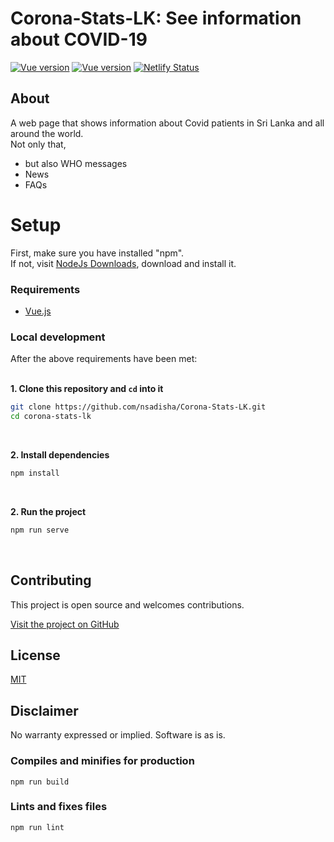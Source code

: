 # Corona-Stats-LK: See information about COVID-19

[![Vue version](https://img.shields.io/badge/Vue-v2-brightgreen)]()
[![Vue version](https://img.shields.io/badge/Licence-MIT-orange)]()
[![Netlify Status](https://api.netlify.com/api/v1/badges/914bd385-c23d-4e7d-807a-a41ff5e2bb5c/deploy-status)](https://app.netlify.com/sites/corona-stats-lk/deploys)

## About
A web page that shows information about Covid patients in Sri Lanka and all around the world.<br>
Not only that,

- but also WHO messages
- News
- FAQs


# Setup
First, make sure you have installed "npm".<br>
If not, visit [NodeJs Downloads](https://nodejs.org/en/download/), download and install it.


### Requirements

- [Vue.js](https://vuejs.org/v2/guide/installation.html)


### Local development

After the above requirements have been met: 
<br><br>

<b>1. Clone this repository and `cd` into it</b>

```bash
git clone https://github.com/nsadisha/Corona-Stats-LK.git
cd corona-stats-lk
```
<br>

<b>2. Install dependencies</b>

```bash
npm install
```
<br>


<b>2. Run the project</b>
```bash
npm run serve
```
<br>


## Contributing

This project is open source and welcomes contributions. 

[Visit the project on GitHub](https://github.com/nsadisha/Corona-Stats-LK.git)

## License

[MIT](http://www.opensource.org/licenses/mit-license.html)

## Disclaimer

No warranty expressed or implied. Software is as is.

### Compiles and minifies for production

```
npm run build
```

### Lints and fixes files
```
npm run lint
```
